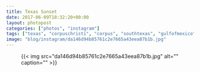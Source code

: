 ```yaml
---
title: Texas Sunset
date: 2017-06-09T18:32:20+00:00
layout: photopost
categories: ["photos", "instagram"]
tags: ["texas", "corpuschristi", "corpus", "southtexas", "gulfofmexico", "usa", "america", "sunset", "snoopys"]
image: "blog/instagram/da146d94b85761c2e7665a43eea87b1b.jpg"
---
```


<figure class="photo photo--square">
  {{< img src="da146d94b85761c2e7665a43eea87b1b.jpg" alt="" caption="" >}}

</figure>


